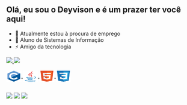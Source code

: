 ## Olá, eu sou o Deyvison e é um prazer ter você aqui!

- 🔭 Atualmente estou à procura de emprego
- 🌱 Aluno de Sistemas de Informação
- ⚡ Amigo da tecnologia

<div>
  <a href="https://github.com/DeyvisonDennis">
  <img height="150em" src="https://github-readme-stats.vercel.app/api?username=DeyvisonDennis&show_icons=true&theme=react&include_all_commits=true&count_private=true"/>
  <img height="150em" src="https://github-readme-stats.vercel.app/api/top-langs/?username=DeyvisonDennis&layout=compact&langs_count=7&theme=react"/>
</div>
<div style="display: inline_block"><br>
  <img align="center" alt="Deyvin-C" height="30" width="40" src="https://raw.githubusercontent.com/devicons/devicon/00f02ef57fb7601fd1ddcc2fe6fe670fef3ae3e4/icons/c/c-original.svg">
  <img align="center" alt="Deyvin-Java" height="30" width="40" src="https://raw.githubusercontent.com/devicons/devicon/00f02ef57fb7601fd1ddcc2fe6fe670fef3ae3e4/icons/java/java-original.svg">
  <img align="center" alt="Deyvin-HTML" height="30" width="40" src="https://raw.githubusercontent.com/devicons/devicon/master/icons/html5/html5-original.svg">
  <img align="center" alt="Deyvin-CSS" height="30" width="40" src="https://raw.githubusercontent.com/devicons/devicon/master/icons/css3/css3-original.svg">
</div>
  
  ##
 
<div> 
  <a href="https://instagram.com/deyvison_dennis"><img src="https://img.shields.io/badge/-Instagram-%23E4405F?style=for-the-badge&amp&logo=instagram&amp&logoColor=white" target="_blank"></a>
  <a href = "mailto:deyvisondennis.contato@gmail.com"><img src="https://img.shields.io/badge/-Gmail-%23333?style=for-the-badge&logo=gmail&logoColor=white" target="_blank"></a>
  <a href="https://www.linkedin.com/in/deyvison-dênnis-764a0420b/" target="_blank"><img src="https://img.shields.io/badge/-LinkedIn-%230077B5?style=for-the-badge&logo=linkedin&logoColor=white" target="_blank"></a> 
 
 
</div>
